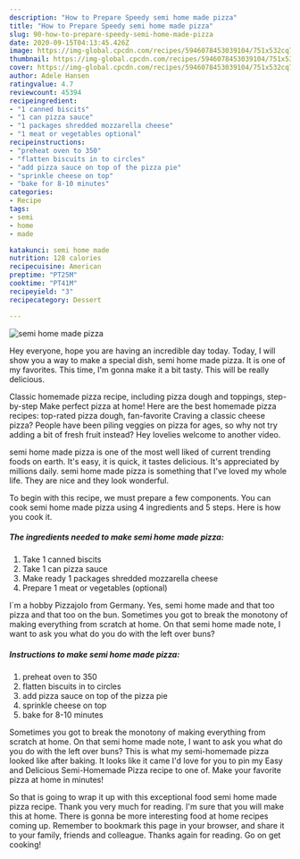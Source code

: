 ```yaml
---
description: "How to Prepare Speedy semi home made pizza"
title: "How to Prepare Speedy semi home made pizza"
slug: 90-how-to-prepare-speedy-semi-home-made-pizza
date: 2020-09-15T04:13:45.426Z
image: https://img-global.cpcdn.com/recipes/5946078453039104/751x532cq70/semi-home-made-pizza-recipe-main-photo.jpg
thumbnail: https://img-global.cpcdn.com/recipes/5946078453039104/751x532cq70/semi-home-made-pizza-recipe-main-photo.jpg
cover: https://img-global.cpcdn.com/recipes/5946078453039104/751x532cq70/semi-home-made-pizza-recipe-main-photo.jpg
author: Adele Hansen
ratingvalue: 4.7
reviewcount: 45394
recipeingredient:
- "1 canned biscits"
- "1 can pizza sauce"
- "1 packages shredded mozzarella cheese"
- "1 meat or vegetables optional"
recipeinstructions:
- "preheat oven to 350"
- "flatten biscuits in to circles"
- "add pizza sauce on top of the pizza pie"
- "sprinkle cheese on top"
- "bake for 8-10 minutes"
categories:
- Recipe
tags:
- semi
- home
- made

katakunci: semi home made 
nutrition: 128 calories
recipecuisine: American
preptime: "PT25M"
cooktime: "PT41M"
recipeyield: "3"
recipecategory: Dessert

---
```



![semi home made pizza](https://img-global.cpcdn.com/recipes/5946078453039104/751x532cq70/semi-home-made-pizza-recipe-main-photo.jpg)

Hey everyone, hope you are having an incredible day today. Today, I will show you a way to make a special dish, semi home made pizza. It is one of my favorites. This time, I'm gonna make it a bit tasty. This will be really delicious.

Classic homemade pizza recipe, including pizza dough and toppings, step-by-step Make perfect pizza at home! Here are the best homemade pizza recipes: top-rated pizza dough, fan-favorite Craving a classic cheese pizza? People have been piling veggies on pizza for ages, so why not try adding a bit of fresh fruit instead? Hey lovelies welcome to another video.

semi home made pizza is one of the most well liked of current trending foods on earth. It's easy, it is quick, it tastes delicious. It's appreciated by millions daily. semi home made pizza is something that I've loved my whole life. They are nice and they look wonderful.


To begin with this recipe, we must prepare a few components. You can cook semi home made pizza using 4 ingredients and 5 steps. Here is how you cook it.

<!--inarticleads1-->

##### The ingredients needed to make semi home made pizza:

1. Take 1 canned biscits
1. Take 1 can pizza sauce
1. Make ready 1 packages shredded mozzarella cheese
1. Prepare 1 meat or vegetables (optional)


I´m a hobby Pizzajolo from Germany. Yes, semi home made and that too pizza and that too on the bun. Sometimes you got to break the monotony of making everything from scratch at home. On that semi home made note, I want to ask you what do you do with the left over buns? 

<!--inarticleads2-->

##### Instructions to make semi home made pizza:

1. preheat oven to 350
1. flatten biscuits in to circles
1. add pizza sauce on top of the pizza pie
1. sprinkle cheese on top
1. bake for 8-10 minutes


Sometimes you got to break the monotony of making everything from scratch at home. On that semi home made note, I want to ask you what do you do with the left over buns? This is what my semi-homemade pizza looked like after baking. It looks like it came I&#39;d love for you to pin my Easy and Delicious Semi-Homemade Pizza recipe to one of. Make your favorite pizza at home in minutes! 

So that is going to wrap it up with this exceptional food semi home made pizza recipe. Thank you very much for reading. I'm sure that you will make this at home. There is gonna be more interesting food at home recipes coming up. Remember to bookmark this page in your browser, and share it to your family, friends and colleague. Thanks again for reading. Go on get cooking!
